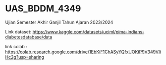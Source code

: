 # UAS_BDDM_4349
Ujian Semester Akhir Ganjil  Tahun Ajaran 2023/2024

Link dataset: https://www.kaggle.com/datasets/uciml/pima-indians-diabetesdatabase/data

link colab : https://colab.research.google.com/drive/1EbKiF1ChASyYQfxUOKiP9V349VIiHc2g?usp=sharing
